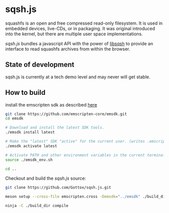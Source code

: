# sqsh.js

squashfs is an open and free compressed read-only filesystem. It is used in embedded 
devices, live-CDs, or in packaging. It was original introduced into the kernel, 
but there are multiple user space implementations.

*sqsh.js* bundles a javascript API with the power of [libsqsh](https://github.com/Gottox/libsqsh)
to provide an interface to read squashfs archives from within the browser.

## State of development

sqsh.js is currently at a tech demo level and may never will get stable.

## How to build

install the emscripten sdk as described [here](https://emscripten.org/docs/getting_started/downloads.html)

```bash
git clone https://github.com/emscripten-core/emsdk.git
cd emsdk

# Download and install the latest SDK tools.
./emsdk install latest

# Make the "latest" SDK "active" for the current user. (writes .emscripten file)
./emsdk activate latest

# Activate PATH and other environment variables in the current terminal
source ./emsdk_env.sh

cd ..
```

Checkout and build the *sqsh.js* source:

```bash
git clone https://github.com/Gottox/sqsh.js.git

meson setup --cross-file emscripten.cross -Demsdk="../emsdk" ./build_dir

ninja -C ./build_dir compile
```
